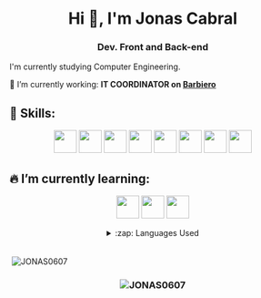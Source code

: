 
<h1 align="center">Hi 👋, I'm Jonas Cabral</h1>
<h3 align="center">Dev. Front and Back-end</h3>


<!--<img src="https://media.giphy.com/media/E9cHYz8d9EBIK2eT8b/giphy.gif"  min-width="400px" max-width="400px" width="400px" align="centro" alt="Jonas Gif">-->

<p align="left">
  I'm currently studying Computer Engineering.
</p>
<p align="left">
  🚀 I’m currently working: <strong>IT COORDINATOR on <a href="https://www.barbiero.com.br/" target"_blank">Barbiero</a></strong>
</p>

  <h2>👋 Skills:</h2>
  <p align="center">
  <img src="https://cdn.jsdelivr.net/gh/devicons/devicon/icons/javascript/javascript-original.svg" min-width="40px" max-width="40px" width="40px">
  <img src="https://cdn.jsdelivr.net/gh/devicons/devicon/icons/html5/html5-original-wordmark.svg" min-width="40px" max-width="40px" width="40px">
  <img src="https://cdn.jsdelivr.net/gh/devicons/devicon/icons/css3/css3-original-wordmark.svg" min-width="40px" max-width="40px" width="40px">
  <img src="https://cdn.jsdelivr.net/gh/devicons/devicon/icons/php/php-original.svg" min-width="40px" max-width="40px" width="40px">
  <img src="https://cdn.jsdelivr.net/gh/devicons/devicon/icons/mysql/mysql-original-wordmark.svg" min-width="40px" max-width="40px" width="40px">
  <img src="https://cdn.jsdelivr.net/gh/devicons/devicon/icons/java/java-original-wordmark.svg" min-width="40px" max-width="40px" width="40px">
  <img src="https://cdn.jsdelivr.net/gh/devicons/devicon/icons/lua/lua-plain-wordmark.svg" min-width="40px" max-width="40px" width="40px">
  <img src="https://cdn.jsdelivr.net/gh/devicons/devicon/icons/cplusplus/cplusplus-original.svg" min-width="40px" max-width="40px" width="40px">
</p>



<h2> 🔥 I’m currently learning:</h2>
<p align="center"> 
  <img src="https://cdn.jsdelivr.net/gh/devicons/devicon/icons/nodejs/nodejs-original-wordmark.svg" min-width="40px" max-width="40px" width="40px">
  <img src="https://cdn.jsdelivr.net/gh/devicons/devicon/icons/react/react-original-wordmark.svg" min-width="40px" max-width="40px" width="40px">
  <img src="https://cdn.jsdelivr.net/gh/devicons/devicon/icons/firebase/firebase-plain-wordmark.svg" min-width="40px" max-width="40px" width="40px">
  
</p>

<details >
  <summary align="center">:zap: Languages Used</summary>
  
  <p><img align="center" src="https://github-readme-stats.vercel.app/api/top-langs?username=JONAS0607&show_icons=true&locale=en&layout=compact" alt="JONAS0607" /></p>
  </details><br>
  
<p>&nbsp;<img align="center" src="https://github-readme-stats.vercel.app/api?username=JONAS0607&show_icons=true&locale=en" alt="JONAS0607" /></p>



<p align="left">
<h3 align="center"> <img src="https://komarev.com/ghpvc/?username=JONAS0607" alt="JONAS0607" /> </h3>
</p>
